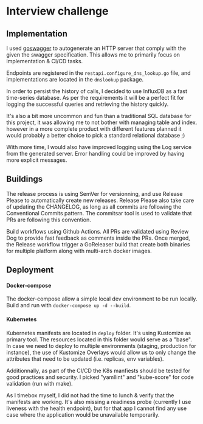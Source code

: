 # Interview challenge

## Implementation

I used [goswagger](https://goswagger.io/) to autogenerate an HTTP server that comply with the given the swagger specification.
This allows me to primarily focus on implementation & CI/CD tasks.

Endpoints are registered in the `restapi.configure_dns_lookup.go` file, and implementations are located in the `dnslookup` package.

In order to persist the history of calls, I decided to use InfluxDB as a fast time-series database.
As per the requirements it will be a perfect fit for logging the successful queries and retrieving the history quickly.

It's also a bit more uncommon and fun than a traditional SQL database for this project, it was allowing me to not bother with managing table and index. 
however in a more complete product with different features planned it would probably a better choice to pick a standard relational database ;)

With more time, I would also have improved logging using the Log service from the generated server.
Error handling could be improved by having more explicit messages.

## Buildings

The release process is using SemVer for versionning, and use Release Please to automatically create new releases.
Release Please also take care of updating the CHANGELOG, as long as all commits are following the Conventional Commits pattern.
The commitsar tool is used to validate that PRs are following this convention.

Build workflows using Github Actions. 
All PRs are validated using Review Dog to provide fast feedback as comments inside the PRs.
Once merged, the Release workflow trigger a GoReleaser build that create both binaries for multiple platform
along with multi-arch docker images.

## Deployment

#### Docker-compose

The docker-compose allow a simple local dev environment to be run locally.
Build and run with `docker-compose up -d --build`.

#### Kubernetes

Kubernetes manifests are located in `deploy` folder. It's using Kustomize as primary tool. The resources located in this folder
would serve as a "base". In case we need to deploy to multiple environments (staging, production for instance), the use of
Kustomize Overlays would allow us to only change the attributes that need to be updated (i.e. replicas, env variables).

Additionnally, as part of the CI/CD the K8s manfiests should be tested for good practices and security. 
I picked "yamllint" and "kube-score" for code validation (run with make). 

As I timebox myself, I did not had the time to lunch & verify that the manifests are working.
It's also missing a readiness probe (currently I use liveness with the health endpoint), 
but for that app I cannot find any use case where the application would be unavailable temporarily.
